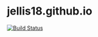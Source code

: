 # jellis18.github.io
[![Build Status](https://travis-ci.org/jellis18/jellis18.github.io.svg?branch=hugo)](https://travis-ci.org/jellis18/jellis18.github.io)
